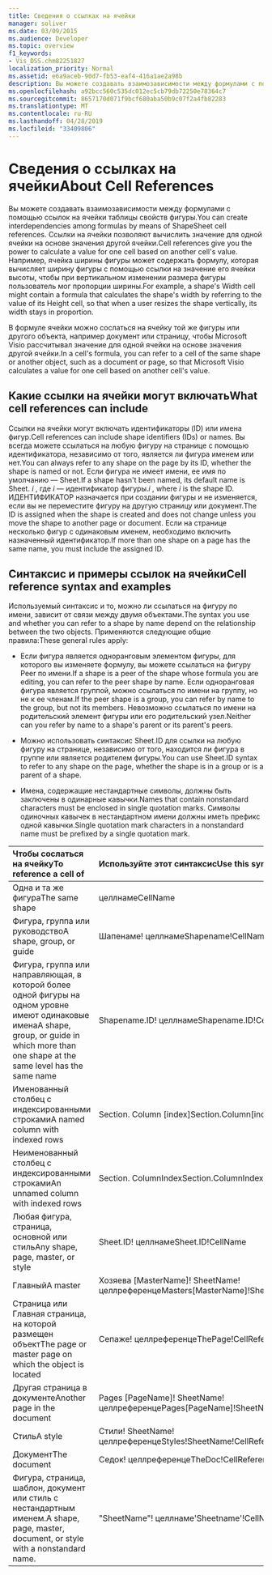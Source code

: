 ```yaml
---
title: Сведения о ссылках на ячейки
manager: soliver
ms.date: 03/09/2015
ms.audience: Developer
ms.topic: overview
f1_keywords:
- Vis_DSS.chm82251827
localization_priority: Normal
ms.assetid: e6a9aceb-90d7-fb53-eaf4-416a1ae2a98b
description: Вы можете создавать взаимозависимости между формулами с помощью ссылок на ячейки таблицы свойств фигуры. Ссылки на ячейки позволяют вычислить значение для одной ячейки на основе значения другой ячейки. Например, ячейка ширины фигуры может содержать формулу, которая вычисляет ширину фигуры с помощью ссылки на значение его ячейки высоты, чтобы при вертикальном изменении размера фигуры пользователь мог пропорции ширины.
ms.openlocfilehash: a92bcc560c535dc012ec5cb79db72250e78364c7
ms.sourcegitcommit: 8657170d071f9bcf680aba50b9c07f2a4fb82283
ms.translationtype: MT
ms.contentlocale: ru-RU
ms.lasthandoff: 04/28/2019
ms.locfileid: "33409806"
---
```

# <a name="about-cell-references"></a><span data-ttu-id="16979-105">Сведения о ссылках на ячейки</span><span class="sxs-lookup"><span data-stu-id="16979-105">About Cell References</span></span>

<span data-ttu-id="16979-106">Вы можете создавать взаимозависимости между формулами с помощью ссылок на ячейки таблицы свойств фигуры.</span><span class="sxs-lookup"><span data-stu-id="16979-106">You can create interdependencies among formulas by means of ShapeSheet cell references.</span></span> <span data-ttu-id="16979-107">Ссылки на ячейки позволяют вычислить значение для одной ячейки на основе значения другой ячейки.</span><span class="sxs-lookup"><span data-stu-id="16979-107">Cell references give you the power to calculate a value for one cell based on another cell's value.</span></span> <span data-ttu-id="16979-108">Например, ячейка ширины фигуры может содержать формулу, которая вычисляет ширину фигуры с помощью ссылки на значение его ячейки высоты, чтобы при вертикальном изменении размера фигуры пользователь мог пропорции ширины.</span><span class="sxs-lookup"><span data-stu-id="16979-108">For example, a shape's Width cell might contain a formula that calculates the shape's width by referring to the value of its Height cell, so that when a user resizes the shape vertically, its width stays in proportion.</span></span>
  
<span data-ttu-id="16979-109">В формуле ячейки можно сослаться на ячейку той же фигуры или другого объекта, например документ или страницу, чтобы Microsoft Visio рассчитывал значение для одной ячейки на основе значения другой ячейки.</span><span class="sxs-lookup"><span data-stu-id="16979-109">In a cell's formula, you can refer to a cell of the same shape or another object, such as a document or page, so that Microsoft Visio calculates a value for one cell based on another cell's value.</span></span>
  
## <a name="what-cell-references-can-include"></a><span data-ttu-id="16979-110">Какие ссылки на ячейки могут включать</span><span class="sxs-lookup"><span data-stu-id="16979-110">What cell references can include</span></span>

<span data-ttu-id="16979-111">Ссылки на ячейки могут включать идентификаторы (ID) или имена фигур.</span><span class="sxs-lookup"><span data-stu-id="16979-111">Cell references can include shape identifiers (IDs) or names.</span></span> <span data-ttu-id="16979-112">Вы всегда можете ссылаться на любую фигуру на странице с помощью идентификатора, независимо от того, является ли фигура именем или нет.</span><span class="sxs-lookup"><span data-stu-id="16979-112">You can always refer to any shape on the page by its ID, whether the shape is named or not.</span></span> <span data-ttu-id="16979-113">Если фигура не имеет имени, ее имя по умолчанию — Sheet.</span><span class="sxs-lookup"><span data-stu-id="16979-113">If a shape hasn't been named, its default name is Sheet.</span></span> <span data-ttu-id="16979-114">*i* , где *i* — идентификатор фигуры.</span><span class="sxs-lookup"><span data-stu-id="16979-114">*i*  , where  *i*  is the shape ID.</span></span> <span data-ttu-id="16979-115">ИДЕНТИФИКАТОР назначается при создании фигуры и не изменяется, если вы не переместите фигуру на другую страницу или документ.</span><span class="sxs-lookup"><span data-stu-id="16979-115">The ID is assigned when the shape is created and does not change unless you move the shape to another page or document.</span></span> <span data-ttu-id="16979-116">Если на странице несколько фигур с одинаковым именем, необходимо включить назначенный идентификатор.</span><span class="sxs-lookup"><span data-stu-id="16979-116">If more than one shape on a page has the same name, you must include the assigned ID.</span></span> 
  
## <a name="cell-reference-syntax-and-examples"></a><span data-ttu-id="16979-117">Синтаксис и примеры ссылок на ячейки</span><span class="sxs-lookup"><span data-stu-id="16979-117">Cell reference syntax and examples</span></span>

<span data-ttu-id="16979-118">Используемый синтаксис и то, можно ли ссылаться на фигуру по имени, зависит от связи между двумя объектами.</span><span class="sxs-lookup"><span data-stu-id="16979-118">The syntax you use and whether you can refer to a shape by name depend on the relationship between the two objects.</span></span> <span data-ttu-id="16979-119">Применяются следующие общие правила:</span><span class="sxs-lookup"><span data-stu-id="16979-119">These general rules apply:</span></span>
  
- <span data-ttu-id="16979-120">Если фигура является одноранговым элементом фигуры, для которого вы изменяете формулу, вы можете ссылаться на фигуру Peer по имени.</span><span class="sxs-lookup"><span data-stu-id="16979-120">If a shape is a peer of the shape whose formula you are editing, you can refer to the peer shape by name.</span></span> <span data-ttu-id="16979-121">Если одноранговая фигура является группой, можно ссылаться по имени на группу, но не к ее членам.</span><span class="sxs-lookup"><span data-stu-id="16979-121">If the peer shape is a group, you can refer by name to the group, but not its members.</span></span> <span data-ttu-id="16979-122">Невозможно ссылаться по имени на родительский элемент фигуры или его родительский узел.</span><span class="sxs-lookup"><span data-stu-id="16979-122">Neither can you refer by name to a shape's parent or its parent's peers.</span></span>
    
- <span data-ttu-id="16979-123">Можно использовать синтаксис Sheet.ID для ссылки на любую фигуру на странице, независимо от того, находится ли фигура в группе или является родителем фигуры.</span><span class="sxs-lookup"><span data-stu-id="16979-123">You can use Sheet.ID syntax to refer to any shape on the page, whether the shape is in a group or is a parent of a shape.</span></span>
    
- <span data-ttu-id="16979-124">Имена, содержащие нестандартные символы, должны быть заключены в одинарные кавычки.</span><span class="sxs-lookup"><span data-stu-id="16979-124">Names that contain nonstandard characters must be enclosed in single quotation marks.</span></span> <span data-ttu-id="16979-125">Символы одиночных кавычек в нестандартном имени должны иметь префикс одной кавычки.</span><span class="sxs-lookup"><span data-stu-id="16979-125">Single quotation mark characters in a nonstandard name must be prefixed by a single quotation mark.</span></span>
    
|<span data-ttu-id="16979-126">**Чтобы сослаться на ячейку**</span><span class="sxs-lookup"><span data-stu-id="16979-126">**To reference a cell of**</span></span>|<span data-ttu-id="16979-127">**Используйте этот синтаксис**</span><span class="sxs-lookup"><span data-stu-id="16979-127">**Use this syntax**</span></span>|<span data-ttu-id="16979-128">**Пример**</span><span class="sxs-lookup"><span data-stu-id="16979-128">**Example**</span></span>|
|:-----|:-----|:-----|
|<span data-ttu-id="16979-129">Одна и та же фигура</span><span class="sxs-lookup"><span data-stu-id="16979-129">The same shape</span></span>  <br/> | <span data-ttu-id="16979-130">целлнаме</span><span class="sxs-lookup"><span data-stu-id="16979-130">CellName</span></span>  <br/> | <span data-ttu-id="16979-131">Width</span><span class="sxs-lookup"><span data-stu-id="16979-131">Width</span></span>  <br/> |
| <span data-ttu-id="16979-132">Фигура, группа или руководство</span><span class="sxs-lookup"><span data-stu-id="16979-132">A shape, group, or guide</span></span>  <br/> | <span data-ttu-id="16979-133">Шапенаме! целлнаме</span><span class="sxs-lookup"><span data-stu-id="16979-133">Shapename!CellName</span></span>  <br/> | <span data-ttu-id="16979-134">Запуск! Градусов</span><span class="sxs-lookup"><span data-stu-id="16979-134">Star!Angle</span></span>  <br/> |
| <span data-ttu-id="16979-135">Фигура, группа или направляющая, в которой более одной фигуры на одном уровне имеют одинаковые имена</span><span class="sxs-lookup"><span data-stu-id="16979-135">A shape, group, or guide in which more than one shape at the same level has the same name</span></span>  <br/> | <span data-ttu-id="16979-136">Shapename.ID! целлнаме</span><span class="sxs-lookup"><span data-stu-id="16979-136">Shapename.ID!CellName</span></span>  <br/> | <span data-ttu-id="16979-137">Руководитель. 2! Полноразмерные</span><span class="sxs-lookup"><span data-stu-id="16979-137">Executive.2!Height</span></span>  <br/> |
| <span data-ttu-id="16979-138">Именованный столбец с индексированными строками</span><span class="sxs-lookup"><span data-stu-id="16979-138">A named column with indexed rows</span></span>  <br/> | <span data-ttu-id="16979-139">Section. Column [index]</span><span class="sxs-lookup"><span data-stu-id="16979-139">Section.Column[index]</span></span>  <br/> | <span data-ttu-id="16979-140">Char. Font [3]</span><span class="sxs-lookup"><span data-stu-id="16979-140">Char.Font[3]</span></span>  <br/> |
| <span data-ttu-id="16979-141">Неименованный столбец с индексированными строками</span><span class="sxs-lookup"><span data-stu-id="16979-141">An unnamed column with indexed rows</span></span>  <br/> | <span data-ttu-id="16979-142">Section. ColumnIndex</span><span class="sxs-lookup"><span data-stu-id="16979-142">Section.ColumnIndex</span></span>  <br/> | <span data-ttu-id="16979-143">"С начала. A5"</span><span class="sxs-lookup"><span data-stu-id="16979-143">Scratch.A5</span></span>  <br/> |
| <span data-ttu-id="16979-144">Любая фигура, страница, основной или стиль</span><span class="sxs-lookup"><span data-stu-id="16979-144">Any shape, page, master, or style</span></span>  <br/> | <span data-ttu-id="16979-145">Sheet.ID! целлнаме</span><span class="sxs-lookup"><span data-stu-id="16979-145">Sheet.ID!CellName</span></span>  <br/> | <span data-ttu-id="16979-146">Sheet. 8! FillForegnd</span><span class="sxs-lookup"><span data-stu-id="16979-146">Sheet.8!FillForegnd</span></span>  <br/> |
| <span data-ttu-id="16979-147">Главный</span><span class="sxs-lookup"><span data-stu-id="16979-147">A master</span></span>  <br/> | <span data-ttu-id="16979-148">Хозяева [MasterName]! SheetName! целлреференце</span><span class="sxs-lookup"><span data-stu-id="16979-148">Masters[MasterName]!SheetName!CellReference</span></span>  <br/> | <span data-ttu-id="16979-149">Хозяева [шестеренки]! Шафт! Geometry1. x1</span><span class="sxs-lookup"><span data-stu-id="16979-149">Masters[Gear]!Shaft!Geometry1.X1</span></span>  <br/> |
| <span data-ttu-id="16979-150">Страница или Главная страница, на которой размещен объект</span><span class="sxs-lookup"><span data-stu-id="16979-150">The page or master page on which the object is located</span></span>  <br/> | <span data-ttu-id="16979-151">Сепаже! целлреференце</span><span class="sxs-lookup"><span data-stu-id="16979-151">ThePage!CellReference</span></span>  <br/> | <span data-ttu-id="16979-152">Сепаже! User. Vanishing_Point</span><span class="sxs-lookup"><span data-stu-id="16979-152">ThePage!User.Vanishing_Point</span></span>  <br/> |
| <span data-ttu-id="16979-153">Другая страница в документе</span><span class="sxs-lookup"><span data-stu-id="16979-153">Another page in the document</span></span>  <br/> | <span data-ttu-id="16979-154">Pages [PageName]! SheetName! целлреференце</span><span class="sxs-lookup"><span data-stu-id="16979-154">Pages[PageName]!SheetName!CellReference</span></span>  <br/> | <span data-ttu-id="16979-155">Pages [Page-3]! Sheet. 4! BeginX</span><span class="sxs-lookup"><span data-stu-id="16979-155">Pages[Page-3]!Sheet.4!BeginX</span></span>  <br/> |
| <span data-ttu-id="16979-156">Стиль</span><span class="sxs-lookup"><span data-stu-id="16979-156">A style</span></span>  <br/> | <span data-ttu-id="16979-157">Стили! SheetName! целлреференце</span><span class="sxs-lookup"><span data-stu-id="16979-157">Styles!SheetName!CellReference</span></span>  <br/> | <span data-ttu-id="16979-158">Стили! Облач! LineColor</span><span class="sxs-lookup"><span data-stu-id="16979-158">Styles!Manager!LineColor</span></span>  <br/> |
| <span data-ttu-id="16979-159">Документ</span><span class="sxs-lookup"><span data-stu-id="16979-159">The document</span></span>  <br/> | <span data-ttu-id="16979-160">Седок! целлреференце</span><span class="sxs-lookup"><span data-stu-id="16979-160">TheDoc!CellReference</span></span>  <br/> | <span data-ttu-id="16979-161">Седок! PreviewQuality</span><span class="sxs-lookup"><span data-stu-id="16979-161">TheDoc!PreviewQuality</span></span>  <br/> |
| <span data-ttu-id="16979-162">Фигура, страница, шаблон, документ или стиль с нестандартным именем.</span><span class="sxs-lookup"><span data-stu-id="16979-162">A shape, page, master, document, or style with a nonstandard name.</span></span>  <br/> | <span data-ttu-id="16979-163">"SheetName"! целлнаме</span><span class="sxs-lookup"><span data-stu-id="16979-163">'Sheetname'!CellName</span></span>  <br/> | <span data-ttu-id="16979-164">"1 – D"! LineColor</span><span class="sxs-lookup"><span data-stu-id="16979-164">'1-D'!LineColor</span></span>  <br/> |
   

